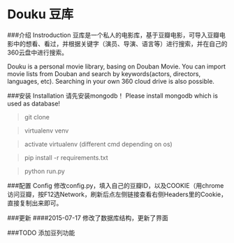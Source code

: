 # Douku 豆库

###介绍 Instroduction
豆库是一个私人的电影库，基于豆瓣电影，可导入豆瓣电影中的想看、看过，并根据关键字（演员、导演、语言等）进行搜索，并在自己的360云盘中进行搜索。

Douku is a personal movie library, basing on Douban Movie. You can import movie lists from Douban and search by keywords(actors, directors, languages, etc). Searching in your own 360 cloud drive is also possible.

###安装 Installation
请先安装mongodb！ Please install mongodb which is used as database!
>git clone

>virtualenv venv

>activate virtualenv (different cmd depending on os)

>pip install -r requirements.txt

>python run.py

###配置 Config
修改config.py，填入自己的豆瓣ID，以及COOKIE（用chrome访问豆瓣，按F12选Network，刷新后点左侧链接查看右侧Headers里的Cookie，直接复制出来即可。

###更新
####2015-07-17
修改了数据库结构，更新了界面

###TODO
添加豆列功能